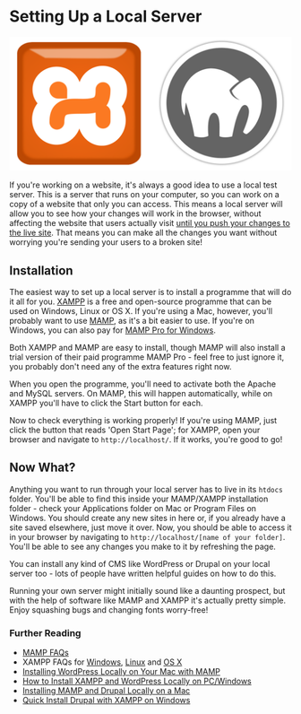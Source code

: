 # Setting Up a Local Server


![XAMPP and MAMP](/images/setting-up-a-local-server.png)


If you're working on a website, it's always a good idea to use a local test server. This is a server that runs on your computer, so you can work on a copy of a website that only you can access. This means a local server will allow you to see how your changes will work in the browser, without affecting the website that users actually visit [until you push your changes to the live site](https://github.com/codingforeveryone/READMEs/blob/master/git-basics.md). That means you can make all the changes you want without worrying you're sending your users to a broken site!

## Installation

The easiest way to set up a local server is to install a programme that will do it all for you. [XAMPP](https://www.apachefriends.org/index.html) is a free and open-source programme that can be used on Windows, Linux or OS X. If you're using a Mac, however, you'll probably want to use [MAMP](https://www.mamp.info/en/), as it's a bit easier to use. If you're on Windows, you can also pay for [MAMP Pro for Windows](https://sites.fastspring.com/mamp/product/mamp-pro).

Both XAMPP and MAMP are easy to install, though MAMP will also install a trial version of their paid programme MAMP Pro - feel free to just ignore it, you probably don't need any of the extra features right now.

When you open the programme, you'll need to activate both the Apache and MySQL servers. On MAMP, this will happen automatically, while on XAMPP you'll have to click the Start button for each. 

Now to check everything is working properly! If you're using MAMP, just click the button that reads 'Open Start Page'; for XAMPP, open your browser and navigate to `http://localhost/`. If it works, you're good to go!

## Now What?

Anything you want to run through your local server has to live in its `htdocs` folder. You'll be able to find this inside your MAMP/XAMPP installation folder - check your Applications folder on Mac or Program Files on Windows. You should create any new sites in here or, if you already have a site saved elsewhere, just move it over. Now, you should be able to access it in your browser by navigating to `http://localhost/[name of your folder]`. You'll be able to see any changes you make to it by refreshing the page.

You can install any kind of CMS like WordPress or Drupal on your local server too - lots of people have written helpful guides on how to do this.


Running your own server might initially sound like a daunting prospect, but with the help of software like MAMP and XAMPP it's actually pretty simple. Enjoy squashing bugs and changing fonts worry-free!

### Further Reading

* [MAMP FAQs](https://www.mamp.info/en/documentation/)
* XAMPP FAQs for [Windows](https://www.apachefriends.org/faq_windows.html), [Linux](https://www.apachefriends.org/faq_linux.html) and [OS X](https://www.apachefriends.org/faq_osx.html)
* [Installing WordPress Locally on Your Mac with MAMP](https://codex.wordpress.org/Installing_WordPress_Locally_on_Your_Mac_With_MAMP)
* [How to Install XAMPP and WordPress Locally on PC/Windows](https://premium.wpmudev.org/blog/setting-up-xampp/)
* [Installing MAMP and Drupal Locally on a Mac](https://www.drupal.org/node/2109497)
* [Quick Install Drupal with XAMPP on Windows](https://www.drupal.org/node/2347717)
